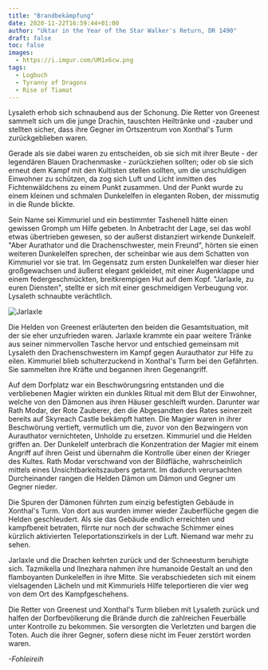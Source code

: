 ```yaml
---
title: "Brandbekämpfung"
date: 2020-11-22T16:59:44+01:00
author: "Uktar in the Year of the Star Walker's Return, DR 1490"
draft: false
toc: false
images:
  - https://i.imgur.com/UM1x6cw.png
tags: 
  - Logbuch
  - Tyranny of Dragons
  - Rise of Tiamat
---
```


Lysaleth erhob sich schnaubend aus der Schonung. Die Retter von Greenest sammelt sich um die junge Drachin, tauschten Heiltränke und -zauber und stellten sicher, dass ihre Gegner im Ortszentrum von Xonthal's Turm zurückgeblieben waren.

Gerade als sie dabei waren zu entscheiden, ob sie sich mit ihrer Beute - der legendären Blauen Drachenmaske - zurückziehen sollten; oder ob sie sich erneut dem Kampf mit den Kultisten stellen sollten, um die unschuldigen Einwohner zu schützen, da zog sich Luft und Licht inmitten des Fichtenwäldchens zu einem Punkt zusammen. Und der Punkt wurde zu einem kleinen und schmalen Dunkelelfen in eleganten Roben, der missmutig in die Runde blickte.

Sein Name sei Kimmuriel und ein bestimmter Tashenell hätte einen gewissen Gromph um Hilfe gebeten. In Anbetracht der Lage, sei das wohl etwas übertrieben gewesen, so der außerst distanziert wirkende Dunkelelf. "Aber Aurathator und die Drachenschwester, mein Freund", hörten sie einen weiteren Dunkelelfen sprechen, der scheinbar wie aus dem Schatten von Kimmuriel vor sie trat. Im Gegensatz zum ersten Dunkelelfen war dieser hier großgewachsen und äußerst elegant gekleidet, mit einer Augenklappe und einem federgeschmückten, breitkrempigen Hut auf dem Kopf. "Jarlaxle, zu euren Diensten", stellte er sich mit einer geschmeidigen Verbeugung vor. Lysaleth schnaubte verächtlich.

![Jarlaxle](https://i.imgur.com/dc0LrGK.png)

Die Helden von Greenest erläuterten den beiden die Gesamtsituation, mit der sie eher unzufrieden waren. Jarlaxle krammte ein paar weitere Tränke aus seiner nimmervollen Tasche hervor und entschied gemeinsam mit Lysaleth den Drachenschwestern im Kampf gegen Aurauthator zur Hife zu eilen. Kimmuriel blieb schulterzuckend in Xonthal's Turm bei den Gefährten. Sie sammelten ihre Kräfte und begannen ihren Gegenangriff.

Auf dem Dorfplatz war ein Beschwörungsring entstanden und die verbliebenen Magier wirkten ein dunkles Ritual mit dem Blut der Einwohner, welche von den Dämonen aus ihren Häuser geschleift wurden. Darunter war Rath Modar, der Rote Zauberer, den die Abgesandten des Rates seinerzeit bereits auf Skyreach Castle bekämpft hatten. Die Magier waren in ihrer Beschwörung vertieft, vermutlich um die, zuvor von den Bezwingern von Aurauthator vernichteten, Unholde zu ersetzen. Kimmuriel und die Helden griffen an. Der Dunkelelf unterbrach die Konzentration der Magier mit einem Angriff auf ihren Geist und übernahm die Kontrolle über einen der Krieger des Kultes. Rath Modar verschwand von der Bildfläche, wahrscheinlich mittels eines Unsichtbarkeitszaubers getarnt. Im dadurch verursachten Durcheinander rangen die Helden Dämon um Dämon und Gegner um Gegner nieder. 

Die Spuren der Dämonen führten zum einzig befestigten Gebäude in Xonthal's Turm. Von dort aus wurden immer wieder Zauberflüche gegen die Helden geschleudert. Als sie das Gebäude endlich erreichten und kampfbereit betraten, flirrte nur noch der schwache Schimmer eines kürzlich aktivierten Teleportationszirkels in der Luft. Niemand war mehr zu sehen.

Jarlaxle und die Drachen kehrten zurück und der Schneesturm beruhigte sich. Tazmikella und Ilnezhara nahmen ihre humanoide Gestalt an und den flamboyanten Dunkelelfen in ihre Mitte. Sie verabschiedeten sich mit einem vielsagenden Lächeln und mit Kimmuriels Hilfe teleportieren die vier weg von dem Ort des Kampfgeschehens.

Die Retter von Greenest und Xonthal's Turm blieben mit Lysaleth zurück und halfen der Dorfbevölkerung die Brände durch die zahlreichen Feuerbälle unter Kontrolle zu bekommen. Sie versorgten die Verletzten und bargen die Toten. Auch die ihrer Gegner, sofern diese nicht im Feuer zerstört worden waren.

_-Fohleireih_
